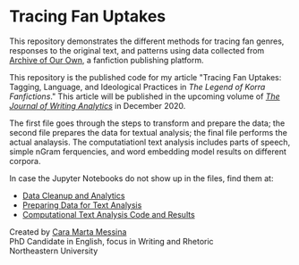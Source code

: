 # Tracing Fan Uptakes
This repository demonstrates the different methods for tracing fan genres, responses to the original text, and patterns using data collected from [Archive of Our Own](https://archiveofourown.org/), a fanfiction publishing platform.

This repository is the published code for my article "Tracing Fan Uptakes: Tagging, Language, and Ideological Practices in <em>The Legend of Korra Fanfictions</em>." This article will be published in the upcoming volume of <em><a href="https://wac.colostate.edu/jwa/">The Journal of Writing Analytics</a></em> in December 2020.

The first file goes through the steps to transform and prepare the data; the second file prepares the data for textual analysis; the final file performs the actual analaysis. The computatiationl text analysis includes parts of speech, simple nGram ferquencies, and word embedding model results on different corpora. 

In case the Jupyter Notebooks do not show up in the files, find them at:
- [Data Cleanup and Analytics](https://nbviewer.jupyter.org/github/caramessina/tracing_fan_uptakes/blob/master/00-data_cleanup_and_analytics.ipynb)
- [Preparing Data for Text Analysis](https://nbviewer.jupyter.org/github/caramessina/tracing_fan_uptakes/blob/master/01-preparing_textual_data.ipynb)
- [Computational Text Analysis Code and Results](https://nbviewer.jupyter.org/github/caramessina/tracing_fan_uptakes/blob/master/02-computational_text_analysis.ipynb)

Created by <a href="http://caramartamessina.com">Cara Marta Messina</a>
<br/>
PhD Candidate in English, focus in Writing and Rhetoric
<br/>
Northeastern University
